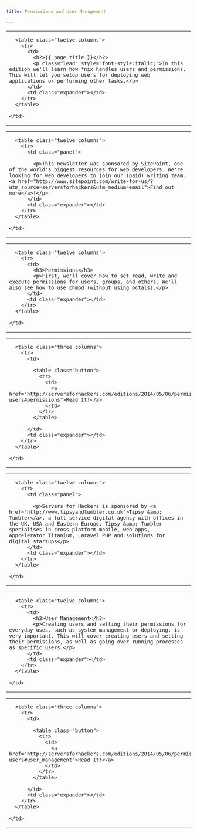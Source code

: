 ```yaml
---
title: Permissions and User Management

---
```



<table class="row">
  <tr>
    <td class="wrapper last">

      <table class="twelve columns">
        <tr>
          <td>
            <h2>{{ page.title }}</h2>
            <p class="lead" style="font-style:italic;">In this edition we'll learn how *nix handles users and permissions. This will let you setup users for deploying web applications or performing other tasks.</p>
          </td>
          <td class="expander"></td>
        </tr>
      </table>

    </td>
  </tr>
</table>

<table class="row callout">
  <tr>
    <td class="wrapper last">

      <table class="twelve columns">
        <tr>
          <td class="panel">

            <p>This newsletter was sponsored by SitePoint, one of the world's biggest resources for web developers. We're looking for web developers to join our (paid) writing team. <a href="http://www.sitepoint.com/write-for-us/?utm_source=serversforhackers&utm_medium=email">Find out more</a>!</p>
          </td>
          <td class="expander"></td>
        </tr>
      </table>

    </td>
  </tr>
</table>

<table class="row">
  <tr>
    <td class="wrapper last">

      <table class="twelve columns">
        <tr>
          <td>
            <h3>Permissions</h3>
            <p>First, we'll cover how to set read, write and execute permissions for users, groups, and others. We'll also see how to use chmod (without using octals).</p>
          </td>
          <td class="expander"></td>
        </tr>
      </table>

    </td>
  </tr>
</table>

<table class="row">
  <tr>
    <td class="wrapper last">

      <table class="three columns">
        <tr>
          <td>

            <table class="button">
              <tr>
                <td>
                  <a href="http://serversforhackers.com/editions/2014/05/06/permissions-users#permissions">Read It!</a>
                </td>
              </tr>
            </table>

          </td>
          <td class="expander"></td>
        </tr>
      </table>

    </td>
  </tr>
</table>

<table class="row callout">
  <tr>
    <td class="wrapper last">

      <table class="twelve columns">
        <tr>
          <td class="panel">

            <p>Servers for Hackers is sponsored by <a href="http://www.tipsyandtumbler.co.uk">Tipsy &amp; Tumbler</a>, a full service digital agency with offices in the UK, USA and Eastern Europe. Tipsy &amp; Tumbler specialises in cross platform mobile, web apps, Appcelerator Titanium, Laravel PHP and solutions for digital startups</p>
          </td>
          <td class="expander"></td>
        </tr>
      </table>

    </td>
  </tr>
</table>

<table class="row">
  <tr>
    <td class="wrapper last">

      <table class="twelve columns">
        <tr>
          <td>
            <h3>User Management</h3>
            <p>Creating users and setting their permissions for everyday uses, such as system management or deploying, is very important. This will cover creating users and setting their permissions, as well as going over running processes as specific users.</p>
          </td>
          <td class="expander"></td>
        </tr>
      </table>

    </td>
  </tr>
</table>

<table class="row">
  <tr>
    <td class="wrapper last">

      <table class="three columns">
        <tr>
          <td>

            <table class="button">
              <tr>
                <td>
                  <a href="http://serversforhackers.com/editions/2014/05/06/permissions-users#user_management">Read It!</a>
                </td>
              </tr>
            </table>

          </td>
          <td class="expander"></td>
        </tr>
      </table>

    </td>
  </tr>
</table>